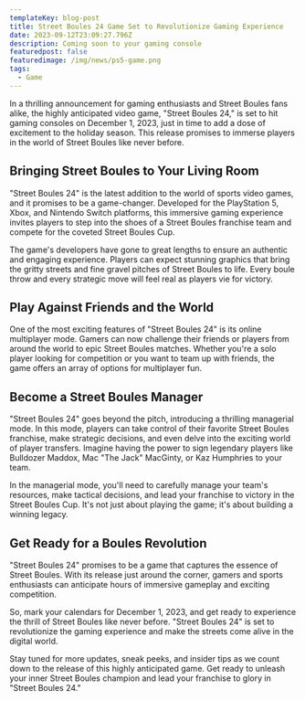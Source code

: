 ```yaml
---
templateKey: blog-post
title: Street Boules 24 Game Set to Revolutionize Gaming Experience
date: 2023-09-12T23:09:27.796Z
description: Coming soon to your gaming console
featuredpost: false
featuredimage: /img/news/ps5-game.png
tags:
  - Game
---
```

In a thrilling announcement for gaming enthusiasts and Street Boules fans alike, the highly anticipated video game, "Street Boules 24," is set to hit gaming consoles on December 1, 2023, just in time to add a dose of excitement to the holiday season. This release promises to immerse players in the world of Street Boules like never before.

## Bringing Street Boules to Your Living Room

"Street Boules 24" is the latest addition to the world of sports video games, and it promises to be a game-changer. Developed for the PlayStation 5, Xbox, and Nintendo Switch platforms, this immersive gaming experience invites players to step into the shoes of a Street Boules franchise team and compete for the coveted Street Boules Cup.

The game's developers have gone to great lengths to ensure an authentic and engaging experience. Players can expect stunning graphics that bring the gritty streets and fine gravel pitches of Street Boules to life. Every boule throw and every strategic move will feel real as players vie for victory.

## Play Against Friends and the World

One of the most exciting features of "Street Boules 24" is its online multiplayer mode. Gamers can now challenge their friends or players from around the world to epic Street Boules matches. Whether you're a solo player looking for competition or you want to team up with friends, the game offers an array of options for multiplayer fun.

## Become a Street Boules Manager

"Street Boules 24" goes beyond the pitch, introducing a thrilling managerial mode. In this mode, players can take control of their favorite Street Boules franchise, make strategic decisions, and even delve into the exciting world of player transfers. Imagine having the power to sign legendary players like Bulldozer Maddox, Mac "The Jack" MacGinty, or Kaz Humphries to your team.

In the managerial mode, you'll need to carefully manage your team's resources, make tactical decisions, and lead your franchise to victory in the Street Boules Cup. It's not just about playing the game; it's about building a winning legacy.

## Get Ready for a Boules Revolution

"Street Boules 24" promises to be a game that captures the essence of Street Boules. With its release just around the corner, gamers and sports enthusiasts can anticipate hours of immersive gameplay and exciting competition.

So, mark your calendars for December 1, 2023, and get ready to experience the thrill of Street Boules like never before. "Street Boules 24" is set to revolutionize the gaming experience and make the streets come alive in the digital world.

Stay tuned for more updates, sneak peeks, and insider tips as we count down to the release of this highly anticipated game. Get ready to unleash your inner Street Boules champion and lead your franchise to glory in "Street Boules 24."
